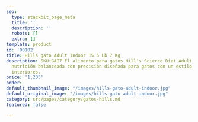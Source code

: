 ```yaml
---
seo:
  type: stackbit_page_meta
  title: ''
  description: ''
  robots: []
  extra: []
template: product
id: '00102'
title: Hills gato Adult Indoor 15.5 Lb 7 Kg
description: SKU:GAI7 El alimento para gatos Hill's Science Diet Adult Indoor proporciona
  nutrición balanceada con precisión diseñada para gatos con un estilo de vida de
  interiores.
price: '1,235'
order: 
default_thumbnail_image: "/images/hills-gato-adult-indoor.jpg"
default_original_image: "/images/hills-gato-adult-indoor.jpg"
category: src/pages/category/gatos-hills.md
featured: false

---
```

